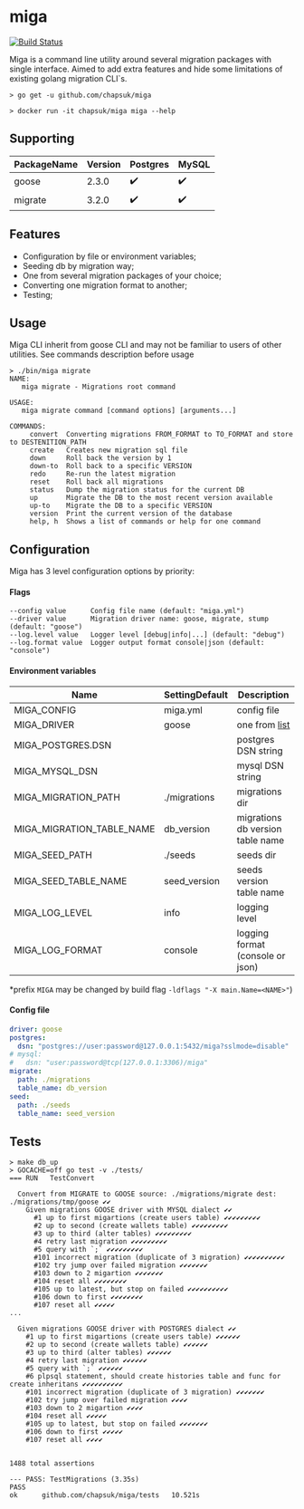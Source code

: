 # miga

[![Build Status](https://travis-ci.com/chapsuk/miga.svg?token=m33r59zSHRPMSbqfFKFk&branch=master)](https://travis-ci.com/chapsuk/miga)

Miga is a command line utility around several migration packages with single interface.
Aimed to add extra features and hide some limitations of existing golang migration CLI`s.

```command
> go get -u github.com/chapsuk/miga
```

```command
> docker run -it chapsuk/miga miga --help
```

## Supporting

PackageName | Version | Postgres            | MySQL
----------- | ------- | ------------------- | --------
goose       |  2.3.0  |  :heavy_check_mark: | :heavy_check_mark:
migrate     |  3.2.0  |  :heavy_check_mark: | :heavy_check_mark:

## Features

* Configuration by file or environment variables;
* Seeding db by migration way;
* One from several migration packages of your choice;
* Converting one migration format to another;
* Testing;

## Usage

Miga CLI inherit from goose CLI and may not be familiar to users of other utilities.
See commands description before usage

```
≻ ./bin/miga migrate
NAME:
   miga migrate - Migrations root command

USAGE:
   miga migrate command [command options] [arguments...]

COMMANDS:
     convert  Converting migrations FROM_FORMAT to TO_FORMAT and store to DESTENITION_PATH
     create   Creates new migration sql file
     down     Roll back the version by 1
     down-to  Roll back to a specific VERSION
     redo     Re-run the latest migration
     reset    Roll back all migrations
     status   Dump the migration status for the current DB
     up       Migrate the DB to the most recent version available
     up-to    Migrate the DB to a specific VERSION
     version  Print the current version of the database
     help, h  Shows a list of commands or help for one command
``` 

## Configuration

Miga has 3 level configuration options by priority:

#### Flags

```
--config value      Config file name (default: "miga.yml")
--driver value      Migration driver name: goose, migrate, stump (default: "goose")
--log.level value   Logger level [debug|info|...] (default: "debug")
--log.format value  Logger output format console|json (default: "console") 
```

#### Environment variables 

Name                        | SettingDefault | Description
--------------------------- | -------------- | -----------------------
MIGA_CONFIG                 | miga.yml       | config file
MIGA_DRIVER                 | goose          | one from [list](#supporting)
MIGA_POSTGRES.DSN           |                | postgres DSN string
MIGA_MYSQL_DSN              |                | mysql DSN string
MIGA_MIGRATION_PATH         | ./migrations   | migrations dir
MIGA_MIGRATION_TABLE_NAME   | db_version     | migrations db version table name
MIGA_SEED_PATH              | ./seeds        | seeds dir
MIGA_SEED_TABLE_NAME        | seed_version   | seeds version table name
MIGA_LOG_LEVEL              | info           | logging level
MIGA_LOG_FORMAT             | console        | logging format (console or json)

*prefix `MIGA` may be changed by build flag `-ldflags "-X main.Name=<NAME>"`)

#### Config file

```yml
driver: goose
postgres:
  dsn: "postgres://user:password@127.0.0.1:5432/miga?sslmode=disable"
# mysql:
#   dsn: "user:password@tcp(127.0.0.1:3306)/miga"
migrate:
  path: ./migrations
  table_name: db_version
seed:
  path: ./seeds
  table_name: seed_version
```

## Tests

```
≻ make db_up
≻ GOCACHE=off go test -v ./tests/
=== RUN   TestConvert

  Convert from MIGRATE to GOOSE source: ./migrations/migrate dest: ./migrations/tmp/goose ✔✔
    Given migrations GOOSE driver with MYSQL dialect ✔✔
      #1 up to first migartions (create users table) ✔✔✔✔✔✔✔✔✔
      #2 up to second (create wallets table) ✔✔✔✔✔✔✔✔✔
      #3 up to third (alter tables) ✔✔✔✔✔✔✔✔✔
      #4 retry last migration ✔✔✔✔✔✔✔✔✔
      #5 query with `;` ✔✔✔✔✔✔✔✔✔
      #101 incorrect migration (duplicate of 3 migration) ✔✔✔✔✔✔✔✔✔✔
      #102 try jump over failed migration ✔✔✔✔✔✔✔
      #103 down to 2 migartion ✔✔✔✔✔✔✔
      #104 reset all ✔✔✔✔✔✔✔✔
      #105 up to latest, but stop on failed ✔✔✔✔✔✔✔✔✔✔
      #106 down to first ✔✔✔✔✔✔✔✔
      #107 reset all ✔✔✔✔✔
...

  Given migrations GOOSE driver with POSTGRES dialect ✔✔
    #1 up to first migartions (create users table) ✔✔✔✔✔✔
    #2 up to second (create wallets table) ✔✔✔✔✔✔
    #3 up to third (alter tables) ✔✔✔✔✔✔
    #4 retry last migration ✔✔✔✔✔✔
    #5 query with `;` ✔✔✔✔✔✔
    #6 plpsql statement, should create histories table and func for create inheritans ✔✔✔✔✔✔✔✔✔✔
    #101 incorrect migration (duplicate of 3 migration) ✔✔✔✔✔✔✔
    #102 try jump over failed migration ✔✔✔✔
    #103 down to 2 migartion ✔✔✔✔
    #104 reset all ✔✔✔✔✔
    #105 up to latest, but stop on failed ✔✔✔✔✔✔✔
    #106 down to first ✔✔✔✔✔
    #107 reset all ✔✔✔✔


1488 total assertions

--- PASS: TestMigrations (3.35s)
PASS
ok  	github.com/chapsuk/miga/tests	10.521s
```
